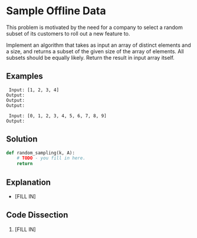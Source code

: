# Sample Offline Data
This problem is motivated by the need for a company to select a random subset of its customers to roll out a new feature to.  
  
Implement an algorithm that takes as input an array of distinct elements and a size, and returns a subset of the given size of the array of elements. All subsets should be equally likely. Return the result in input array itself.  
  
## Examples
```
 Input: [1, 2, 3, 4]
Output:
Output:
Output:

 Input: [0, 1, 2, 3, 4, 5, 6, 7, 8, 9]
Output:
```
  
## Solution
```python
def random_sampling(k, A):
    # TODO - you fill in here.
    return
```
  
## Explanation
* [FILL IN]
  
## Code Dissection
1. [FILL IN]